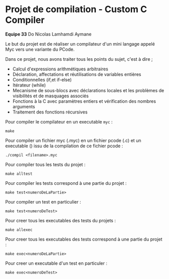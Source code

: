 # Projet de compilation - Custom C Compiler

**Equipe 33**
Do Nicolas
Lamhamdi Aymane

Le but du projet est de réaliser un compilateur d'un mini langage appelé Myc vers une variante du PCode.

Dans ce projet, nous avons traiter tous les points du sujet, c'est à dire ;
   -  Calcul d'expressions arithmétiques arbitraires
   -  Déclaration, affectations et réutilisations de variables entières
   -  Conditionnelles (if,et if-else)
   -  Itérateur (while)
   -  Mecanisme de sous-blocs avec déclarations locales et les problèmes de visibilités et de masquages associés
   -  Fonctions à la C avec paramètres entiers et vérification des nombres arguments
   -  Traitement des fonctions récursives



Pour compiler le compilateur en un executable `myc` :
```
make
```

Pour compiler un fichier myc (<filename>.myc) en un fichier pcode (<filename>.c) et un executable (<filename>) issu de la compilation de ce fichier pcode :
```
./compil <filename>.myc
```

Pour compiler tous les tests du projet :
```
make alltest
```

Pour compiler les tests correspond à une partie du projet :
```
make test<numeroDeLaPartie>
```

Pour compiler un test en particulier :
```
make test<numeroDeTest>
```

Pour creer tous les executables des tests du projets :
```
make allexec
```

Pour creer tous les executables des tests correspond à une partie du projet :
```
make exec<numeroDeLaPartie>
```

Pour creer un executable d'un test en particuler :
```
make exec<numeroDeTest>
```


